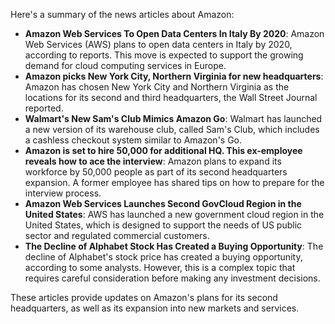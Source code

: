 Here's a summary of the news articles about Amazon:

*   **Amazon Web Services To Open Data Centers In Italy By 2020**: Amazon Web Services (AWS) plans to open data centers in Italy by 2020, according to reports. This move is expected to support the growing demand for cloud computing services in Europe.
*   **Amazon picks New York City, Northern Virginia for new headquarters**: Amazon has chosen New York City and Northern Virginia as the locations for its second and third headquarters, the Wall Street Journal reported.
*   **Walmart's New Sam's Club Mimics Amazon Go**: Walmart has launched a new version of its warehouse club, called Sam's Club, which includes a cashless checkout system similar to Amazon's Go.
*   **Amazon is set to hire 50,000 for additional HQ. This ex-employee reveals how to ace the interview**: Amazon plans to expand its workforce by 50,000 people as part of its second headquarters expansion. A former employee has shared tips on how to prepare for the interview process.
*   **Amazon Web Services Launches Second GovCloud Region in the United States**: AWS has launched a new government cloud region in the United States, which is designed to support the needs of US public sector and regulated commercial customers.
*   **The Decline of Alphabet Stock Has Created a Buying Opportunity**: The decline of Alphabet's stock price has created a buying opportunity, according to some analysts. However, this is a complex topic that requires careful consideration before making any investment decisions.

These articles provide updates on Amazon's plans for its second headquarters, as well as its expansion into new markets and services.